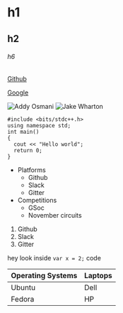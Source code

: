 # h1
## h2
###### h6

[Github](http://www.github.com)

[Google](http://www.google.com)

![Addy Osmani](https://avatars1.githubusercontent.com/u/110953?s=460&v=4)
![Jake Wharton](https://avatars1.githubusercontent.com/u/66577?s=460&v=4)

```
#include <bits/stdc++.h>
using namespace std;
int main()
{
  cout << "Hello world";
  return 0;
}
```
* Platforms
  * Github
  * Slack
  * Gitter
* Competitions
  * GSoc
  * November circuits

1. Github
2. Slack
3. Gitter

hey look inside `var x = 2;` code

|Operating Systems | Laptops |
|-------------|-------------- |
|Ubuntu | Dell |
|Fedora | HP |